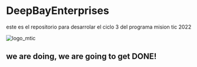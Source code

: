 # DeepBayEnterprises

este es el repositorio para desarrolar el ciclo 3 del programa mision tic 2022


![logo_mtic](https://www.misiontic2022.gov.co/746/articles-238074_foto_marquesina.png)

## we are doing, we are going to get DONE!
